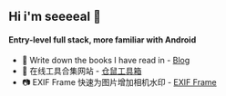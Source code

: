 ## Hi i'm seeeeal 👋

#### Entry-level full stack, more familiar with Android

- 📒 Write down the books I have read in - [Blog](https://seeeeal.fun)
- 🔧 在线工具合集网站 - [仓鼠工具箱](https://www.hamstertools.org)
- 📷 EXIF Frame 快速为图片增加相机水印 - [EXIF Frame](https://www.exifframe.org)

<!--
**seeeeal/seeeeal** is a ✨ _special_ ✨ repository because its `README.md` (this file) appears on your GitHub profile.

Here are some ideas to get you started:

- 🔭 I’m currently working on ...
- 🌱 I’m currently learning ...
- 👯 I’m looking to collaborate on ...
- 🤔 I’m looking for help with ...
- 💬 Ask me about ...
- 📫 How to reach me: ...
- 😄 Pronouns: ...
- ⚡ Fun fact: ...
-->
